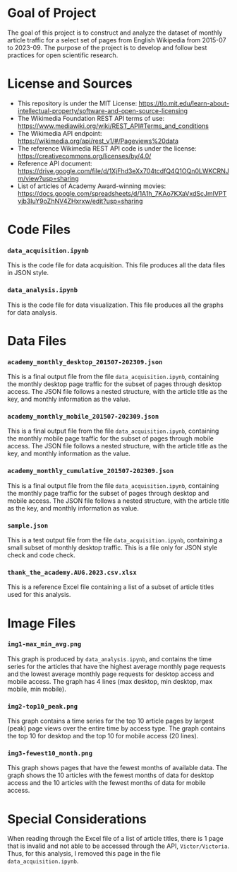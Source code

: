 # Goal of Project
The goal of this project is to construct and analyze the dataset of monthly article traffic for a select set of pages from English Wikipedia from 2015-07 to 2023-09. The purpose of the project is to develop and follow best practices for open scientific research.


# License and Sources
- This repository is under the MIT License: https://tlo.mit.edu/learn-about-intellectual-property/software-and-open-source-licensing
- The Wikimedia Foundation REST API terms of use: https://www.mediawiki.org/wiki/REST_API#Terms_and_conditions
- The Wikimedia API endpoint: https://wikimedia.org/api/rest_v1/#/Pageviews%20data
- The reference Wikimedia REST API code is under the license: https://creativecommons.org/licenses/by/4.0/
- Reference API document: https://drive.google.com/file/d/1XjFhd3eXx704tcdfQ4Q1OQn0LWKCRNJm/view?usp=sharing
- List of articles of Academy Award-winning movies:  https://docs.google.com/spreadsheets/d/1A1h_7KAo7KXaVxdScJmIVPTvjb3IuY9oZhNV4ZHxrxw/edit?usp=sharing

# Code Files
### `data_acquisition.ipynb`
This is the code file for data acquisition. This file produces all the data files in JSON style.

### `data_analysis.ipynb`
This is the code file for data visualization. This file produces all the graphs for data analysis.

# Data Files
### `academy_monthly_desktop_201507-202309.json`
This is a final output file from the file `data_acquisition.ipynb`, containing the monthly desktop page traffic for the subset of pages through desktop access. The JSON file follows a nested structure, with the article title as the key, and monthly information as the value.

### `academy_monthly_mobile_201507-202309.json`
This is a final output file from the file `data_acquisition.ipynb`, containing the monthly mobile page traffic for the subset of pages through mobile access. The JSON file follows a nested structure, with the article title as the key, and monthly information as the value.

### `academy_monthly_cumulative_201507-202309.json`
This is a final output file from the file `data_acquisition.ipynb`, containing the monthly page traffic for the subset of pages through desktop and mobile access. The JSON file follows a nested structure, with the article title as the key, and monthly information as value.

### `sample.json`
This is a test output file from the file `data_acquisition.ipynb`, containing a small subset of monthly desktop traffic. This is a file only for JSON style check and code check.


### `thank_the_academy.AUG.2023.csv.xlsx`
This is a reference Excel file containing a list of a subset of article titles used for this analysis.

# Image Files
### `img1-max_min_avg.png`
This graph is produced by `data_analysis.ipynb`, and contains the time series for the articles that have the highest average monthly page requests and the lowest average monthly page requests for desktop access and mobile access. The graph has 4 lines (max desktop, min desktop, max mobile, min mobile).

### `img2-top10_peak.png`
This graph contains a time series for the top 10 article pages by largest (peak) page views over the entire time by access type. The graph contains the top 10 for desktop and the top 10 for mobile access (20 lines).


### `img3-fewest10_month.png`
This graph shows pages that have the fewest months of available data. The graph shows the 10 articles with the fewest months of data for desktop access and the 10 articles with the fewest months of data for mobile access.

# Special Considerations
When reading through the Excel file of a list of article titles, there is 1 page that is invalid and not able to be accessed through the API, `Victor/Victoria`. Thus, for this analysis, I removed this page in the file `data_acquisition.ipynb`.
